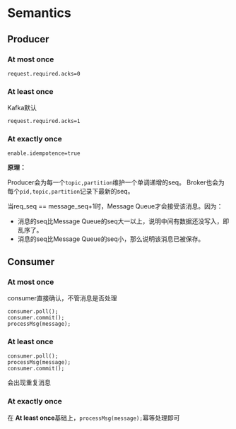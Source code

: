 # Semantics

## Producer

### At most once
```
request.required.acks=0
```

### At least once
Kafka默认
```
request.required.acks=1
```


### At exactly once
```
enable.idempotence=true
```

**原理：**

Producer会为每一个`topic,partition`维护一个单调递增的seq。
Broker也会为每个`pid,topic,partition`记录下最新的seq。

当req_seq == message_seq+1时，Message Queue才会接受该消息。因为：

- 消息的seq比Message Queue的seq大一以上，说明中间有数据还没写入，即乱序了。
- 消息的seq比Message Queue的seq小，那么说明该消息已被保存。


## Consumer


### At most once
consumer直接确认，不管消息是否处理
```
consumer.poll();
consumer.commit();
processMsg(message);
```
### At least once
```
consumer.poll();
processMsg(message);
consumer.commit();
```

会出现重复消息
### At exactly once
在 **At least once**基础上，`processMsg(message);`幂等处理即可
